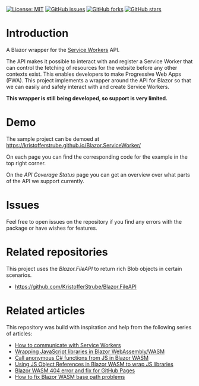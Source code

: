 [![License: MIT](https://img.shields.io/badge/License-MIT-yellow.svg)](/LICENSE.md)
[![GitHub issues](https://img.shields.io/github/issues/KristofferStrube/Blazor.ServiceWorker)](https://github.com/KristofferStrube/Blazor.ServiceWorker/issues)
[![GitHub forks](https://img.shields.io/github/forks/KristofferStrube/Blazor.ServiceWorker)](https://github.com/KristofferStrube/Blazor.ServiceWorker/network/members)
[![GitHub stars](https://img.shields.io/github/stars/KristofferStrube/Blazor.ServiceWorker)](https://github.com/KristofferStrube/Blazor.ServiceWorker/stargazers)

<!-- [![NuGet Downloads (official NuGet)](https://img.shields.io/nuget/dt/KristofferStrube.Blazor.ServiceWorker?label=NuGet%20Downloads)](https://www.nuget.org/packages/KristofferStrube.Blazor.ServiceWorker/) -->

# Introduction
A Blazor wrapper for the [Service Workers](https://www.w3.org/TR/service-workers/) API.

The API makes it possible to interact with and register a Service Worker that can control the fetching of resources for the website before any other contexts exist. This enables developers to make Progressive Web Apps (PWA). This project implements a wrapper around the API for Blazor so that we can easily and safely interact with and create Service Workers.

**This wrapper is still being developed, so support is very limited.**

# Demo
The sample project can be demoed at https://kristofferstrube.github.io/Blazor.ServiceWorker/

On each page you can find the corresponding code for the example in the top right corner.

On the *API Coverage Status* page you can get an overview over what parts of the API we support currently.

# Issues
Feel free to open issues on the repository if you find any errors with the package or have wishes for features.

# Related repositories
This project uses the *Blazor.FileAPI* to return rich Blob objects in certain scenarios.
- https://github.com/KristofferStrube/Blazor.FileAPI

# Related articles
This repository was build with inspiration and help from the following series of articles:

- [How to communicate with Service Workers](https://felixgerschau.com/how-to-communicate-with-service-workers/)
- [Wrapping JavaScript libraries in Blazor WebAssembly/WASM](https://blog.elmah.io/wrapping-javascript-libraries-in-blazor-webassembly-wasm/)
- [Call anonymous C# functions from JS in Blazor WASM](https://blog.elmah.io/call-anonymous-c-functions-from-js-in-blazor-wasm/)
- [Using JS Object References in Blazor WASM to wrap JS libraries](https://blog.elmah.io/using-js-object-references-in-blazor-wasm-to-wrap-js-libraries/)
- [Blazor WASM 404 error and fix for GitHub Pages](https://blog.elmah.io/blazor-wasm-404-error-and-fix-for-github-pages/)
- [How to fix Blazor WASM base path problems](https://blog.elmah.io/how-to-fix-blazor-wasm-base-path-problems/)
